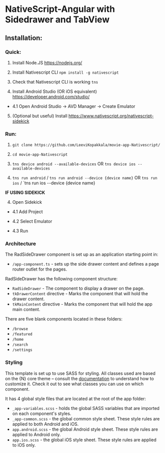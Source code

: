 # NativeScript-Angular with Sidedrawer and TabView

## Installation:

### Quick:

1. Install Node.JS https://nodejs.org/

2. Install Nativescript CLI `npm install -g nativescript`
 
3. Check that Nativescript CLI is working `tns`

4. Install Android Studio (OR iOS equivalent) https://developer.android.com/studio/

+ 4.1 Open Android Studio -> AVD Manager -> Create Emulator

5. (Optional but useful) Install https://www.nativescript.org/nativescript-sidekick

### Run:

1. `git clone https://github.com/LeeviKopakkala/movie-app-Nativescript/`

2. `cd movie-app-Nativescript`

3. `tns device android --available-devices` OR `tns device ios --available-devices`

4. `tns run android` / `tns run android --device {device name}` OR `tns run ios` / `tns run ios --device {device name}

**IF USING SIDEKICK**

4. Open Sidekick

+ 4.1 Add Project

+ 4.2 Select Emulator

+ 4.3 Run



### Architecture

The RadSideDrawer component is set up as an application starting point in:

- `/app-component.ts` - sets up the side drawer content and defines a page router outlet for the pages.

RadSideDrawer has the following component structure:

- `RadSideDrawer` - The component to display a drawer on the page.
- `tkDrawerContent` directive - Marks the component that will hold the drawer content.
- `tkMainContent` directive - Marks the component that will hold the app main content.

There are five blank components located in these folders:

- `/browse`
- `/featured`
- `/home`
- `/search`
- `/settings`

### Styling

This template is set up to use SASS for styling. All classes used are based on the {N} core theme – consult the [documentation](https://docs.nativescript.org/angular/ui/theme.html#theme) to understand how to customize it. Check it out to see what classes you can use on which component.

It has 4 global style files that are located at the root of the app folder:

- `_app-variables.scss` - holds the global SASS variables that are imported on each component's styles.
- `_app-common.scss` - the global common style sheet. These style rules are applied to both Android and iOS.
- `app.android.scss` - the global Android style sheet. These style rules are applied to Android only.
- `app.ios.scss` - the global iOS style sheet. These style rules are applied to iOS only.

